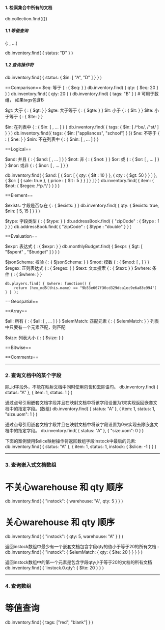 #### 1. 检索集合中所有的文档

db.collection.find({})

##### 1.1 等值查询
{<field>: <value>, ...}

db.inventory.find( { status: "D" } )

##### 1.2 查询操作符

db.inventory.find( { status: { $in: [ "A", "D" ] } } )

==Comparison==
$eq: 等于        { <field>: { $eq: <value> } }
                db.inventory.find( { qty: { $eq: 20 } } )
                db.inventory.find( { qty: 20 } )
                db.inventory.find( { tags: "B" } )  # 可用于数组， 如果tags包含B

$gt: 大于        { <field>: { $gt: <value> } }
$gte: 大于等于    { <field>: { $gte: <value> } }
$lt: 小于        { <field>: { $lt: <value> } }
$lte: 小于等于    { <field>: { $lte: <value> } }

$in: 在列表中     { <field>: { $in: [ <value>, ... ] } }
                db.inventory.find( { tags: { $in: [ /^be/, /^st/ ] } } )
                db.inventory.find({ tags: { $in: ["appliances", "school"] } })
$ne: 不等于      { <field>: { $ne: <value> } }
$nin: 不在列表中 { <field>: { $nin: [ <value>, ... ] } }

==Logical==

$and: 并且        { <field>: { $and: [ <value>, ... ] } }
$not: 非          { <field>: { $not: <value> } }
$or: 或          { <field>: { $or: [ <value>, ... ] } }
$nor: 或非        { <field>: { $nor: [ <value>, ... ] } } 

db.inventory.find( {
    $and: [
        { $or: [ { qty: { $lt : 10 } }, { qty : { $gt: 50 } } ] },
        { $or: [ { sale: true }, { price : { $lt : 5 } } ] }
    ]
} )
db.inventory.find( { item: { $not: { $regex: /^p.*/ } } } )


==Element==

$exists: 字段是否存在 { <field>: { $exists: <bool> } }
            db.inventory.find( { qty: { $exists: true, $nin: [ 5, 15 ] } } )

$type: 字段类型    { <field>: { $type: <type> } }
            db.addressBook.find( { "zipCode" : { $type : 1 } } )
            db.addressBook.find( { "zipCode" : { $type : "double" } } )


==Evaluation==

$expr: 表达式      { <field>: { $expr: <value> } }
    db.monthlyBudget.find( { $expr: { $gt: [ "$spent" , "$budget" ] } } )

$jsonSchema: 校验     { <field>: { $jsonSchema: <value> } }
$mod: 模数          { <field>: { $mod: [ <divisor>, <remainder> ] } }
$regex: 正则表达式  { <field>: { $regex: <value> } }
$text: 文本搜索     { <field>: { $text: <value> } }
$where: 条件        { <field>: { $where: <value> } }

    db.players.find( { $where: function() {
        return (hex_md5(this.name) == "9b53e667f30cd329dca1ec9e6a83e994")
    } } );


==Geospatial==

==Array==

$all: 所有         { <field>: { $all: [ <value>, ... ] } }
$elemMatch: 匹配元素 { <field>: { $elemMatch: <value> } }
            列表中只要有一个元素匹配，则匹配

$size: 列表大小     { <field>: { $size: <value> } }


==Bitwise==

==Comments==

----------------------------

### 2. 查询文档中的某个字段

除_id字段外，不能在映射文档中同时使用包含和去除语句。
db.inventory.find( { status: "A" }, { item: 1, status: 1 } )

通过点号引用嵌套文档字段并且在映射文档中将该字段设置为1来实现返回嵌套文档中的指定字段。(数组)
db.inventory.find(
   { status: "A" },
   { item: 1, status: 1, "size.uom": 1 }
)

通过点号引用嵌套文档字段并且在映射文档中将该字段设置为0来实现去除嵌套文档中的指定字段。
db.inventory.find(
   { status: "A" },
   { "size.uom": 0 }
)

下面的案例使用$slice映射操作符返回数组字段instock中最后的元素:
db.inventory.find( { status: "A" }, { item: 1, status: 1, instock: { $slice: -1 } } )

----------------------------

### 3. 查询嵌入式文档数组

# 不关心warehouse 和 qty 顺序
db.inventory.find( { "instock": { warehouse: "A", qty: 5 } } )
# 关心warehouse 和 qty 顺序
db.inventory.find( { "instock": { qty: 5, warehouse: "A" } } )

返回instock数组中最少有一个嵌套文档包含字段qty的值小于等于20的所有文档 :
db.inventory.find( { "instock": { $elemMatch: { qty: { $lte: 20 } } } } )

返回instock数组中的第一个元素是包含字段qty小于等于20的文档的所有文档
db.inventory.find( { 'instock.0.qty': { $lte: 20 } } )


----------------------------

### 4. 查询数组

# 等值查询
db.inventory.find( { tags: ["red", "blank"] } )

